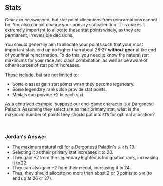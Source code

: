 &nbsp;
## Stats

Gear can be swapped, but stat point allocations from reincarnations cannot be. You also cannot change your primary stat selection. This makes it extremely important to allocate these stat points wisely, as they are permanent, irreversible decisions.

You should generally aim to allocate your points such that your most important stats end up no higher than about 26-27 **without gear** at the end of your final reincarnation. To do this, you need to know the natural stat maximums for your race and class combination, as well as be aware of other sources of stat point increases.

These include, but are not limited to:
- Some classes gain stat points when they become legendary.
- Some legendary ranks also provide stat points.
- Medals can provide +2 to each stat.

As a contrived example, suppose our end-game character is a Dargonesti Paladin. Assuming they select `STR` as their primary stat, what is the maximum number of points they should put into `STR` for optimal allocation?
&nbsp;

&nbsp;

### Jordan's Answer
- The maximum natural roll for a Dargonesti Paladin's `STR` is 19. 
- Selecting it as their primary stat increases it to 20. 
- They gain +2 from the Legendary Righteous Indignation rank, increasing it to 22.
- They can also gain +2 from their medal, increasing it to 24.
- Thus, they should allocate no more than about 2 or 3 points to `STR` (to end up at 26 or 27).    
